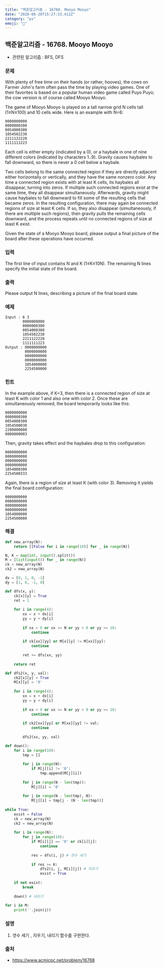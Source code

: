 ```yaml
---
title: "백준알고리즘 - 16768. Mooyo Mooyo"
date: "2020-08-20T15:27:33.412Z"
category: "ps"
emoji: "👹"
---
```


## 백준알고리즘 - 16768. Mooyo Mooyo

- 관련된 알고리즘 : BFS, DFS

### 문제

With plenty of free time on their hands (or rather, hooves), the cows on Farmer John's farm often pass the time by playing video games. One of their favorites is based on a popular human video game called Puyo Puyo; the cow version is of course called Mooyo Mooyo.

The game of Mooyo Mooyo is played on a tall narrow grid N cells tall (1≤N≤100) and 10 cells wide. Here is an example with N=6:

```
0000000000
0000000300
0054000300
1054502230
2211122220
1111111223
```

Each cell is either empty (indicated by a 0), or a haybale in one of nine different colors (indicated by characters 1..9). Gravity causes haybales to fall downward, so there is never a 0 cell below a haybale.

Two cells belong to the same connected region if they are directly adjacent either horizontally or vertically, and they have the same nonzero color. Any time a connected region exists with at least K cells, its haybales all disappear, turning into zeros. If multiple such connected regions exist at the same time, they all disappear simultaneously. Afterwards, gravity might cause haybales to fall downward to fill some of the resulting cells that became zeros. In the resulting configuration, there may again be connected regions of size at least K cells. If so, they also disappear (simultaneously, if there are multiple such regions), then gravity pulls the remaining cells downward, and the process repeats until no connected regions of size at least K exist.

Given the state of a Mooyo Mooyo board, please output a final picture of the board after these operations have occurred.

### 입력

The first line of input contains N and K (1≤K≤10N). The remaining N lines specify the initial state of the board.

### 출력

Please output N lines, describing a picture of the final board state.

### 예제

```
Input : 6 3
        0000000000
        0000000300
        0054000300
        1054502230
        2211122220
        1111111223
Output : 0000000000
         0000000000
         0000000000
         0000000000
         1054000000
         2254500000
```

### 힌트

In the example above, if K=3, then there is a connected region of size at least K with color 1 and also one with color 2. Once these are simultaneously removed, the board temporarily looks like this:

```
0000000000
0000000300
0054000300
1054500030
2200000000
0000000003
```

Then, gravity takes effect and the haybales drop to this configuration:

```
0000000000
0000000000
0000000000
0000000000
1054000300
2254500333
```

Again, there is a region of size at least K (with color 3). Removing it yields the final board configuration:

```
0000000000
0000000000
0000000000
0000000000
1054000000
2254500000
```

### 해결

```python
def new_array(N):
    return [[False for i in range(10)] for _ in range(N)]

N, K = map(int, input().split())
M = [list(input()) for _ in range(N)]
ck = new_array(N)
ck2 = new_array(N)

dx = [0, 1, 0, -1]
dy = [1, 0, -1, 0]

def dfs(x, y):
    ck[x][y] = True
    ret = 1
    
    for i in range(4):
        xx = x + dx[i]
        yy = y + dy[i]
        
        if xx < 0 or xx >= N or yy < 0 or yy >= 10:
            continue
            
        if ck[xx][yy] or M[x][y] != M[xx][yy]:
            continue
            
        ret += dfs(xx, yy)
        
    return ret

def dfs2(x, y, val):
    ck2[x][y] = True
    M[x][y] = '0'
    
    for i in range(4):
        xx = x + dx[i]
        yy = y + dy[i]
        
        if xx < 0 or xx >= N or yy < 0 or yy >= 10:
            continue
            
        if ck2[xx][yy] or M[xx][yy] != val:
            continue
            
        dfs2(xx, yy, val)

def down():
    for i in range(10):
        tmp = []
        
        for j in range(N):
            if M[j][i] != '0':
                tmp.append(M[j][i])
                
        for j in range(N - len(tmp)):
            M[j][i] = '0'
            
        for j in range(N - len(tmp), N):
            M[j][i] = tmp[j - (N - len(tmp))]
            
while True:
    exist = False
    ck = new_array(N)
    ck2 = new_array(N)
    
    for i in range(N):
        for j in range(10):
            if M[i][j] == '0' or ck[i][j]:
                continue
                
            res = dfs(i, j) # 갯수 새기
            
            if res >= K:
                dfs2(i, j, M[i][j]) # 지우기
                exist = True
    
    if not exist:
        break
        
    down() # 내리기   
    
for i in M:
    print(''.join(i))
```

### 설명

1. 갯수 세기 , 지우기, 내리기 함수를 구현한다.

### 출처

- https://www.acmicpc.net/problem/16768
